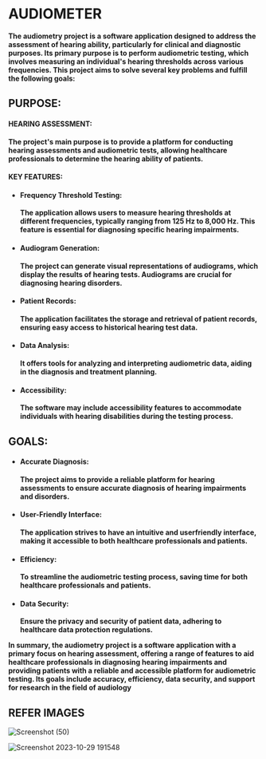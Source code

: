 # AUDIOMETER
**The audiometry project is a software application designed to address the assessment
of hearing ability, particularly for clinical and diagnostic purposes. Its primary
purpose is to perform audiometric testing, which involves measuring an individual's
hearing thresholds across various frequencies. This project aims to solve several key
problems and fulfill the following goals:**
## PURPOSE:
#### HEARING ASSESSMENT:
**The project's main purpose is to provide a platform for
conducting hearing assessments and audiometric tests, allowing healthcare
professionals to determine the hearing ability of patients.**

#### KEY FEATURES: 
* #### Frequency Threshold Testing:
  **The application allows users to measure hearing
thresholds at different frequencies, typically ranging from 125 Hz to 8,000 Hz.
This feature is essential for diagnosing specific hearing impairments.**
* #### Audiogram Generation:
  **The project can generate visual representations of
audiograms, which display the results of hearing tests. Audiograms are crucial
for diagnosing hearing disorders.**
* #### Patient Records:
  **The application facilitates the storage and retrieval of patient
records, ensuring easy access to historical hearing test data.**
* #### Data Analysis:
  **It offers tools for analyzing and interpreting audiometric data,
aiding in the diagnosis and treatment planning.**
* #### Accessibility: 
  **The software may include accessibility features to accommodate
individuals with hearing disabilities during the testing process.**
## GOALS: 
* #### Accurate Diagnosis:
  **The project aims to provide a reliable platform for hearing
assessments to ensure accurate diagnosis of hearing impairments and
disorders.**
* #### User-Friendly Interface:
  **The application strives to have an intuitive and userfriendly interface, making it accessible to both healthcare professionals and
patients.**
* #### Efficiency:
  **To streamline the audiometric testing process, saving time for both
healthcare professionals and patients.**
* #### Data Security:
  **Ensure the privacy and security of patient data, adhering to
healthcare data protection regulations.**

**In summary, the audiometry project is a software application with a primary focus on
hearing assessment, offering a range of features to aid healthcare professionals in
diagnosing hearing impairments and providing patients with a reliable and accessible
platform for audiometric testing. Its goals include accuracy, efficiency, data security,
and support for research in the field of audiology**


## REFER IMAGES


![Screenshot (50)](https://github.com/YashShukla925/Audiometer/assets/120268919/e151e75b-4dbb-4959-b9d7-a9563bb9f59a)



![Screenshot 2023-10-29 191548](https://github.com/YashShukla925/Audiometer/assets/120268919/6e237e67-ff46-436a-9b48-fc3557344701)

